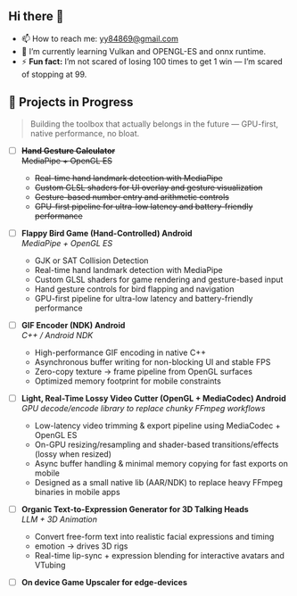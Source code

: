 ## Hi there 👋

<!--
**VoidYogendra/VoidYogendra** is a ✨ _special_ ✨ repository because its `README.md` (this file) appears on your GitHub profile.

Here are some ideas to get you started:

- 🔭 I’m currently working on ...
- 🌱 I’m currently learning ...
- 👯 I’m looking to collaborate on ...
- 🤔 I’m looking for help with ...
- 💬 Ask me about ...
- 📫 How to reach me: ...
- 😄 Pronouns: ...
- ⚡ Fun fact: ...
-->

- 📫 How to reach me: yy84869@gmail.com
- 🌱 I’m currently learning Vulkan and OPENGL-ES and onnx runtime.
- ⚡ **Fun fact:** I’m not scared of losing 100 times to get 1 win — I’m scared of stopping at 99.

## 🚀 Projects in Progress

> Building the toolbox that actually belongs in the future — GPU-first, native performance, no bloat.

- [ ] ~~**Hand Gesture Calculator**~~  
~~MediaPipe + OpenGL ES~~
  - ~~Real-time hand landmark detection with MediaPipe~~  
  - ~~Custom GLSL shaders for UI overlay and gesture visualization~~  
  - ~~Gesture-based number entry and arithmetic controls~~  
  - ~~GPU-first pipeline for ultra-low latency and battery-friendly performance~~

- [ ] **Flappy Bird Game (Hand-Controlled) Android**  
  _MediaPipe + OpenGL ES_
  - GJK or SAT Collision Detection
  - Real-time hand landmark detection with MediaPipe  
  - Custom GLSL shaders for game rendering and gesture-based input  
  - Hand gesture controls for bird flapping and navigation  
  - GPU-first pipeline for ultra-low latency and battery-friendly performance  

- [ ] **GIF Encoder (NDK) Android**  
  _C++ / Android NDK_  
  - High-performance GIF encoding in native C++  
  - Asynchronous buffer writing for non-blocking UI and stable FPS  
  - Zero-copy texture → frame pipeline from OpenGL surfaces  
  - Optimized memory footprint for mobile constraints

- [ ] **Light, Real-Time Lossy Video Cutter (OpenGL + MediaCodec) Android**  
  _GPU decode/encode library to replace chunky FFmpeg workflows_  
  - Low-latency video trimming & export pipeline using MediaCodec + OpenGL ES  
  - On-GPU resizing/resampling and shader-based transitions/effects (lossy when resized)  
  - Async buffer handling & minimal memory copying for fast exports on mobile  
  - Designed as a small native lib (AAR/NDK) to replace heavy FFmpeg binaries in mobile apps

- [ ] **Organic Text-to-Expression Generator for 3D Talking Heads**  
  _LLM + 3D Animation_  
  - Convert free-form text into realistic facial expressions and timing  
  - emotion → drives 3D rigs  
  - Real-time lip-sync + expression blending for interactive avatars and VTubing

- [ ] **On device Game Upscaler for edge-devices**  